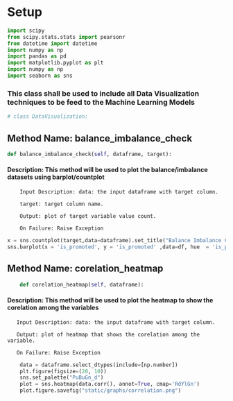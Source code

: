# Setup

```python
import scipy
from scipy.stats.stats import pearsonr
from datetime import datetime
import numpy as np
import pandas as pd
import matplotlib.pyplot as plt
import numpy as np
import seaborn as sns
```

### This class shall be used to include all Data Visualization techniques to be feed to the Machine Learning Models

```python
# class DataVisualization:
```
## Method Name: balance_imbalance_check
```python
def balance_imbalance_check(self, dataframe, target):
```
####    Description: This method will be used to plot the balance/imbalance datasets using barplot/countplot
        Input Description: data: the input dataframe with target column.
    
        target: target column name.
    
        Output: plot of target variable value count.
    
        On Failure: Raise Exception
```python
x = sns.countplot(target,data=dataframe).set_title("Balance Imbalance Count")
sns.barplot(x = 'is_promoted', y = 'is_promoted' ,data=df, hue  = 'is_promoted', estimator = lambda x: len(x)/len(df) *100).set_title("Balance Imbalance Count")
```

## Method Name: corelation_heatmap
```python
    def corelation_heatmap(self, dataframe):
```

####    Description: This method will be used to plot the heatmap to show the corelation among the variables
       
       Input Description: data: the input dataframe with target column.
       
       Output: plot of heatmap that shows the corelation among the variable.
       
       On Failure: Raise Exception

```python
    data = dataframe.select_dtypes(include=[np.number])
    plt.figure(figsize=(20, 10))
    sns.set_palette("PuBuGn_d")
    plot = sns.heatmap(data.corr(), annot=True, cmap='RdYlGn')
    plot.figure.savefig("static/graphs/correlation.png")
```

